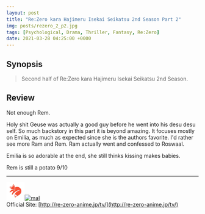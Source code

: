 ```yaml
---
layout: post
title: "Re:Zero kara Hajimeru Isekai Seikatsu 2nd Season Part 2"
img: posts/rezero_2_p2.jpg 
tags: [Psychological, Drama, Thriller, Fantasy, Re:Zero]
date: 2021-03-28 04:25:00 +0000
---
```


## Synopsis
>Second half of Re:Zero kara Hajimeru Isekai Seikatsu 2nd Season.

## Review
Not enough Rem.

Holy shit Geuse was actually a good guy before he went into his desu desu self. So much backstory in this part it is beyond amazing. It focuses mostly on Emilia, as much as expected since she is the authors favorite. I'd rather see more Ram and Rem. Ram actually went and confessed to Roswaal.

Emilia is so adorable at the end, she still thinks kissing makes babies.
   
Rem is still a potato 9/10

---

[![kitsu](..\assets\img\kitsu.png)](https://kitsu.io/anime/rezero-season-2-part-2)[![mal](..\assets\img\mal.ico)](https://myanimelist.net/anime/42203/Re_Zero_kara_Hajimeru_Isekai_Seikatsu_2nd_Season_Part_2)  
Official Site: [http://re-zero-anime.jp/tv/](http://re-zero-anime.jp/tv/)